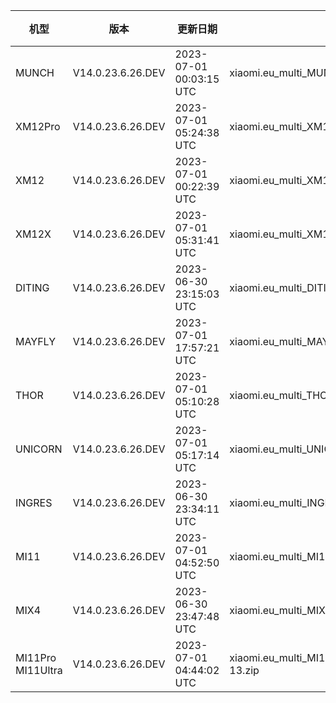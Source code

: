 | 机型 | 版本 | 更新日期 | 文件名 | 大小 | 下载链接 |
| ---- | ---- | ---- | ---- | ---- | ---- |
| MUNCH | V14.0.23.6.26.DEV | 2023-07-01 00:03:15 UTC | xiaomi.eu_multi_MUNCH_V14.0.23.6.26.DEV_v14-13.zip | 4.4 GB | [SourceForge](https://sourceforge.net/projects/xiaomi-eu-multilang-miui-roms/files/xiaomi.eu/MIUI-WEEKLY-RELEASES/V14.0.23.6.26.DEV/xiaomi.eu_multi_MUNCH_V14.0.23.6.26.DEV_v14-13.zip/download) |
| XM12Pro | V14.0.23.6.26.DEV | 2023-07-01 05:24:38 UTC | xiaomi.eu_multi_XM12Pro_V14.0.23.6.26.DEV_v14-13.zip | 5.2 GB | [SourceForge](https://sourceforge.net/projects/xiaomi-eu-multilang-miui-roms/files/xiaomi.eu/MIUI-WEEKLY-RELEASES/V14.0.23.6.26.DEV/xiaomi.eu_multi_XM12Pro_V14.0.23.6.26.DEV_v14-13.zip/download) |
| XM12 | V14.0.23.6.26.DEV | 2023-07-01 00:22:39 UTC | xiaomi.eu_multi_XM12_V14.0.23.6.26.DEV_v14-13.zip | 5.1 GB | [SourceForge](https://sourceforge.net/projects/xiaomi-eu-multilang-miui-roms/files/xiaomi.eu/MIUI-WEEKLY-RELEASES/V14.0.23.6.26.DEV/xiaomi.eu_multi_XM12_V14.0.23.6.26.DEV_v14-13.zip/download) |
| XM12X | V14.0.23.6.26.DEV | 2023-07-01 05:31:41 UTC | xiaomi.eu_multi_XM12X_V14.0.23.6.26.DEV_v14-13.zip | 4.4 GB | [SourceForge](https://sourceforge.net/projects/xiaomi-eu-multilang-miui-roms/files/xiaomi.eu/MIUI-WEEKLY-RELEASES/V14.0.23.6.26.DEV/xiaomi.eu_multi_XM12X_V14.0.23.6.26.DEV_v14-13.zip/download) |
| DITING | V14.0.23.6.26.DEV | 2023-06-30 23:15:03 UTC | xiaomi.eu_multi_DITING_V14.0.23.6.26.DEV_v14-13.zip | 5.2 GB | [SourceForge](https://sourceforge.net/projects/xiaomi-eu-multilang-miui-roms/files/xiaomi.eu/MIUI-WEEKLY-RELEASES/V14.0.23.6.26.DEV/xiaomi.eu_multi_DITING_V14.0.23.6.26.DEV_v14-13.zip/download) |
| MAYFLY | V14.0.23.6.26.DEV | 2023-07-01 17:57:21 UTC | xiaomi.eu_multi_MAYFLY_V14.0.23.6.26.DEV_v14-13.zip | 5.3 GB | [SourceForge](https://sourceforge.net/projects/xiaomi-eu-multilang-miui-roms/files/xiaomi.eu/MIUI-WEEKLY-RELEASES/V14.0.23.6.26.DEV/xiaomi.eu_multi_MAYFLY_V14.0.23.6.26.DEV_v14-13.zip/download) |
| THOR | V14.0.23.6.26.DEV | 2023-07-01 05:10:28 UTC | xiaomi.eu_multi_THOR_V14.0.23.6.26.DEV_v14-13.zip | 5.5 GB | [SourceForge](https://sourceforge.net/projects/xiaomi-eu-multilang-miui-roms/files/xiaomi.eu/MIUI-WEEKLY-RELEASES/V14.0.23.6.26.DEV/xiaomi.eu_multi_THOR_V14.0.23.6.26.DEV_v14-13.zip/download) |
| UNICORN | V14.0.23.6.26.DEV | 2023-07-01 05:17:14 UTC | xiaomi.eu_multi_UNICORN_V14.0.23.6.26.DEV_v14-13.zip | 5.4 GB | [SourceForge](https://sourceforge.net/projects/xiaomi-eu-multilang-miui-roms/files/xiaomi.eu/MIUI-WEEKLY-RELEASES/V14.0.23.6.26.DEV/xiaomi.eu_multi_UNICORN_V14.0.23.6.26.DEV_v14-13.zip/download) |
| INGRES | V14.0.23.6.26.DEV | 2023-06-30 23:34:11 UTC | xiaomi.eu_multi_INGRES_V14.0.23.6.26.DEV_v14-13.zip | 5.1 GB | [SourceForge](https://sourceforge.net/projects/xiaomi-eu-multilang-miui-roms/files/xiaomi.eu/MIUI-WEEKLY-RELEASES/V14.0.23.6.26.DEV/xiaomi.eu_multi_INGRES_V14.0.23.6.26.DEV_v14-13.zip/download) |
| MI11 | V14.0.23.6.26.DEV | 2023-07-01 04:52:50 UTC | xiaomi.eu_multi_MI11_V14.0.23.6.26.DEV_v14-13.zip | 4.9 GB | [SourceForge](https://sourceforge.net/projects/xiaomi-eu-multilang-miui-roms/files/xiaomi.eu/MIUI-WEEKLY-RELEASES/V14.0.23.6.26.DEV/xiaomi.eu_multi_MI11_V14.0.23.6.26.DEV_v14-13.zip/download) |
| MIX4 | V14.0.23.6.26.DEV | 2023-06-30 23:47:48 UTC | xiaomi.eu_multi_MIX4_V14.0.23.6.26.DEV_v14-13.zip | 5.1 GB | [SourceForge](https://sourceforge.net/projects/xiaomi-eu-multilang-miui-roms/files/xiaomi.eu/MIUI-WEEKLY-RELEASES/V14.0.23.6.26.DEV/xiaomi.eu_multi_MIX4_V14.0.23.6.26.DEV_v14-13.zip/download) |
| MI11Pro MI11Ultra | V14.0.23.6.26.DEV | 2023-07-01 04:44:02 UTC | xiaomi.eu_multi_MI11Pro_MI11Ultra_V14.0.23.6.26.DEV_v14-13.zip | 5.0 GB | [SourceForge](https://sourceforge.net/projects/xiaomi-eu-multilang-miui-roms/files/xiaomi.eu/MIUI-WEEKLY-RELEASES/V14.0.23.6.26.DEV/xiaomi.eu_multi_MI11Pro_MI11Ultra_V14.0.23.6.26.DEV_v14-13.zip/download) |
